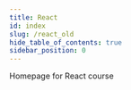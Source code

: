```yaml
---
title: React
id: index
slug: /react_old
hide_table_of_contents: true
sidebar_position: 0
---
```


Homepage for React course
